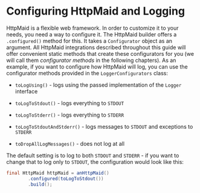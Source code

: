 # Configuring HttpMaid and Logging

HttpMaid is a flexible web framework. In order to
customize it to your needs, you need a way to configure it.
The HttpMaid builder offers a `.configured()` method for this.
It takes a `Configurator` object as an argument. All HttpMaid
integrations described throughout this guide will offer convenient
static methods that create these configurators for you
(we will call them *configurator methods* in the following chapters).
As an example, if you want to configure how HttpMaid will log,
you can use the configurator methods provided in the `LoggerConfigurators` class:

- `toLogUsing()` - logs using the passed implementation of the `Logger` interface

- `toLogToStdout()` - logs everything to `STDOUT`

- `toLogToStderr()` - logs everything to `STDERR`

- `toLogToStdoutAndStderr()` - logs messages to `STDOUT` and exceptions to `STDERR`

- `toDropAllLogMessages()` - does not log at all

The default setting is to log to both `STDOUT` and `STDERR` - if you want to
change that to log only to `STDOUT`, the configuration would look like this:
<!---[CodeSnippet] (logging)-->
```java
final HttpMaid httpMaid = anHttpMaid()
        .configured(toLogToStdout())
        .build();
```
